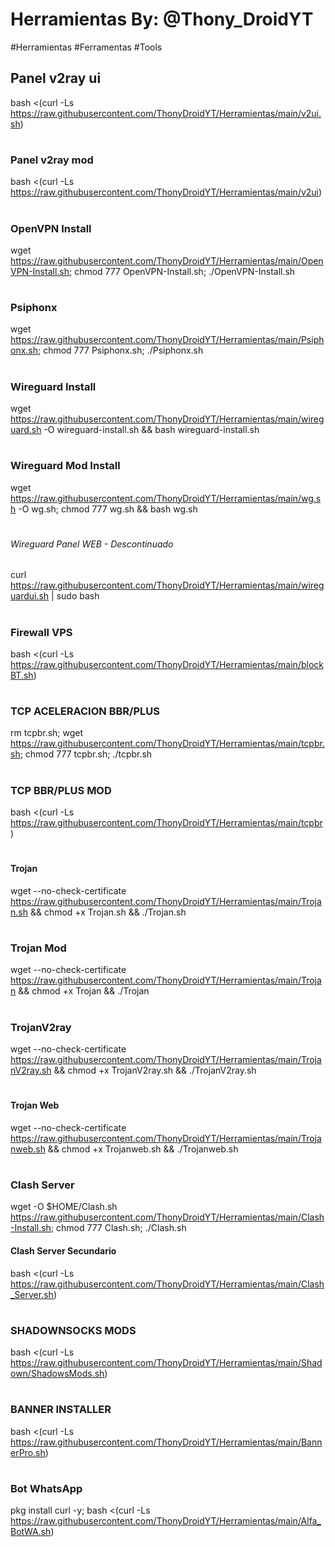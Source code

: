# Herramientas By: @Thony_DroidYT
#Herramientas #Ferramentas #Tools

## Panel v2ray ui
bash <(curl -Ls https://raw.githubusercontent.com/ThonyDroidYT/Herramientas/main/v2ui.sh)
#
### Panel v2ray mod 

bash <(curl -Ls https://raw.githubusercontent.com/ThonyDroidYT/Herramientas/main/v2ui)
#
### OpenVPN Install

wget https://raw.githubusercontent.com/ThonyDroidYT/Herramientas/main/OpenVPN-Install.sh; chmod 777 OpenVPN-Install.sh; ./OpenVPN-Install.sh
#
### Psiphonx

wget https://raw.githubusercontent.com/ThonyDroidYT/Herramientas/main/Psiphonx.sh; chmod 777 Psiphonx.sh; ./Psiphonx.sh
#
### Wireguard Install

wget https://raw.githubusercontent.com/ThonyDroidYT/Herramientas/main/wireguard.sh -O wireguard-install.sh && bash wireguard-install.sh
#
### Wireguard Mod Install

wget https://raw.githubusercontent.com/ThonyDroidYT/Herramientas/main/wg.sh -O wg.sh; chmod 777 wg.sh && bash wg.sh
#
###### Wireguard Panel WEB - Descontinuado
curl https://raw.githubusercontent.com/ThonyDroidYT/Herramientas/main/wireguardui.sh | sudo bash

#
### Firewall VPS
bash <(curl -Ls https://raw.githubusercontent.com/ThonyDroidYT/Herramientas/main/blockBT.sh)

#
### TCP ACELERACION BBR/PLUS

rm tcpbr.sh; wget https://raw.githubusercontent.com/ThonyDroidYT/Herramientas/main/tcpbr.sh; chmod 777 tcpbr.sh; ./tcpbr.sh
#
### TCP  BBR/PLUS MOD

bash <(curl -Ls https://raw.githubusercontent.com/ThonyDroidYT/Herramientas/main/tcpbr)
#
#### Trojan

wget --no-check-certificate https://raw.githubusercontent.com/ThonyDroidYT/Herramientas/main/Trojan.sh && chmod +x Trojan.sh && ./Trojan.sh
#
### Trojan Mod

wget --no-check-certificate https://raw.githubusercontent.com/ThonyDroidYT/Herramientas/main/Trojan && chmod +x Trojan && ./Trojan
#
### TrojanV2ray

wget --no-check-certificate https://raw.githubusercontent.com/ThonyDroidYT/Herramientas/main/TrojanV2ray.sh && chmod +x TrojanV2ray.sh && ./TrojanV2ray.sh
#
#### Trojan Web

wget --no-check-certificate https://raw.githubusercontent.com/ThonyDroidYT/Herramientas/main/Trojanweb.sh && chmod +x Trojanweb.sh && ./Trojanweb.sh
#
### Clash Server 

wget -O $HOME/Clash.sh https://raw.githubusercontent.com/ThonyDroidYT/Herramientas/main/Clash-Install.sh; chmod 777 Clash.sh; ./Clash.sh

#### Clash Server Secundario

bash <(curl -Ls https://raw.githubusercontent.com/ThonyDroidYT/Herramientas/main/Clash_Server.sh)
#
### SHADOWNSOCKS MODS
bash <(curl -Ls https://raw.githubusercontent.com/ThonyDroidYT/Herramientas/main/Shadown/ShadowsMods.sh)

#
### BANNER INSTALLER
bash <(curl -Ls https://raw.githubusercontent.com/ThonyDroidYT/Herramientas/main/BannerPro.sh)
#
### Bot WhatsApp
pkg install curl -y; bash <(curl -Ls https://raw.githubusercontent.com/ThonyDroidYT/Herramientas/main/Alfa_BotWA.sh)
#
